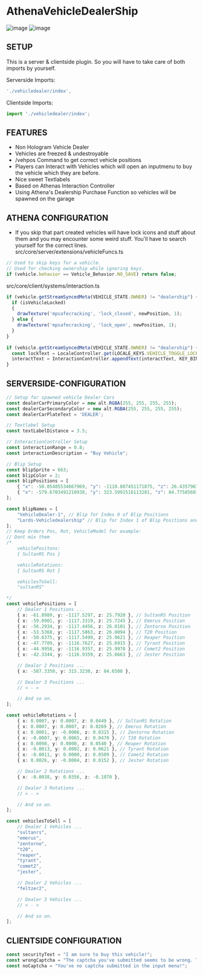 # AthenaVehicleDealerShip

![image](https://user-images.githubusercontent.com/82890183/132778013-76c971fa-657b-4458-9233-23466d326d74.png)
![image](https://user-images.githubusercontent.com/82890183/132778372-38b29787-e52f-4ba8-b036-a2af74e05417.png)

## SETUP
This is a server & clientside plugin. So you will have to take care of both imports by yourself.

Serverside Imports:
```typescript 
'./vehicledealer/index',
```
Clientside Imports: 
````typescript
import './vehicledealer/index';
````

## FEATURES
- Non Hologram Vehicle Dealer
- Vehicles are freezed & undestroyable
- /vehpos Command to get correct vehicle positions
- Players can Interact with Vehicles which will open an inputmenu to buy the vehicle which they are before.
- Nice sweet Textlabels
- Based on Athenas Interaction Controller
- Using Athena's Dealership Purchase Function so vehicles will be spawned on the garage

## ATHENA CONFIGURATION 
- If you skip that part created vehicles will have lock icons and stuff about them and you may encounter some weird stuff. You'll have to search yourself for the correct lines.
src/core/server/extensions/vehicleFuncs.ts
```typescript
// Used to skip keys for a vehicle.
// Used for checking ownership while ignoring keys.
if (vehicle.behavior == Vehicle_Behavior.NO_SAVE) return false;
```

src/core/client/systems/interaction.ts
```typescript
if (vehicle.getStreamSyncedMeta(VEHICLE_STATE.OWNER) != "dealership") {
  if (isVehicleLocked) 
  {
    drawTexture('mpsafecracking', 'lock_closed', newPosition, 1);
  } else {
    drawTexture('mpsafecracking', 'lock_open', newPosition, 1);
  }
}
                
if (vehicle.getStreamSyncedMeta(VEHICLE_STATE.OWNER) != "dealership") {
  const lockText = LocaleController.get(LOCALE_KEYS.VEHICLE_TOGGLE_LOCK);
  interactText = InteractionController.appendText(interactText, KEY_BINDS.VEHICLE_LOCK, lockText);
}
```


## SERVERSIDE-CONFIGURATION

```typescript
// Setup for spawned vehicle Dealer Cars
const dealerCarPrimaryColor = new alt.RGBA(255, 255, 255, 255);
const dealerCarSecondaryColor = new alt.RGBA(255, 255, 255, 255);
const dealerCarPlateText = 'DEALER';

// Textlabel Setup
const textLabelDistance = 3.5;

// InteractionController Setup
const interactionRange = 0.8;
const interactionDescription = "Buy Vehicle";

// Blip Setup
const blipSprite = 663;
const blipColor = 2;
const blipPositions = [
    { "x": -50.05485534667969, "y": -1110.887451171875, "z": 26.4357967376709 }, // Index 0
    { "x": -579.6703491210938, "y": 323.5991516113281, "z": 84.7758560180664 } // Index 1 and so on.....
];

const blipNames = [
    "VehicleDealer-1", // Blip for Index 0 of Blip Positions
    "Lords-Vehicledealership" // Blip for Index 1 of Blip Positions and so on.
];
// Keep Orders Pos, Rot, VehicleModel for example:
// Dont mix them
/* 
    vehiclePositons:
    { SultanRS Pos }

    vehicleRotations: 
    { SultanRS Rot }

    vehiclesToSell:
    "sultanRS"

*/
const vehiclePositions = [
    // Dealer 1 Positions ...
    { x: -61.8989, y: -1117.5297, z: 25.7920 }, // SultanRS Position
    { x: -59.0901, y: -1117.3319, z: 25.7245 }, // Emerus Position
    { x: -56.2934, y: -1117.4456, z: 26.0101 }, // Zentorno Position
    { x: -53.5368, y: -1117.5863, z: 26.0094 }, // T20 Position
    { x: -50.6375, y: -1117.5499, z: 25.9621 }, // Reaper Position
    { x: -47.7709, y: -1116.7627, z: 25.6915 }, // Tyrant Position
    { x: -44.9958, y: -1116.9357, z: 25.9978 }, // Comet2 Position
    { x: -42.3344, y: -1116.9359, z: 25.6663 }, // Jester Position

    // Dealer 2 Positions ...
    { x: -587.3350, y: 315.3230, z: 84.6508 },

    // Dealer 3 Positions ...
    // < - >

    // And so on.
];

const vehicleRotations = [
    { x: 0.0007, y: 0.0007, z: 0.0449 }, // SultanRS Rotation
    { x: 0.0007, y: 0.0007, z: 0.0269 }, // Emerus Rotation
    { x: 0.0001, y: -0.0006, z: 0.0315 }, // Zentorno Rotation
    { x: -0.0007, y: 0.0065, z: 0.0470 }, // T20 Rotation
    { x: 0.0098, y: 0.0000, z: 0.0540 }, // Reaper Rotation
    { x: -0.0013, y: 0.0002, z: 0.0621 }, // Tyrant Rotation
    { x: -0.0011, y: 0.0000, z: 0.0509 }, // Comet2 Rotation
    { x: 0.0026, y: -0.0004, z: 0.0152 }, // Jester Rotation

    // Dealer 2 Rotations ...
    { x: -0.0038, y: 0.0356, z: -0.1070 },

    // Dealer 3 Rotations ...
    // < - >

    // And so on.
];

const vehiclesToSell = [
    // Dealer 1 Vehicles ...
    "sultanrs",
    "emerus",
    "zentorno",
    "t20",
    "reaper",
    "tyrant",
    "comet2",
    "jester",

    // Dealer 2 Vehicles ...
    "feltzer2",

    // Dealer 3 Vehicles ...
    // < - >

    // And so on.
];

```

## CLIENTSIDE CONFIGURATION
```typescript
const securityText = "I am sure to buy this vehicle!";
const wrongCaptcha = "The captcha you've submitted seems to be wrong. Try again.";
const noCaptcha = "You've no captcha submitted in the input menu!";
```
